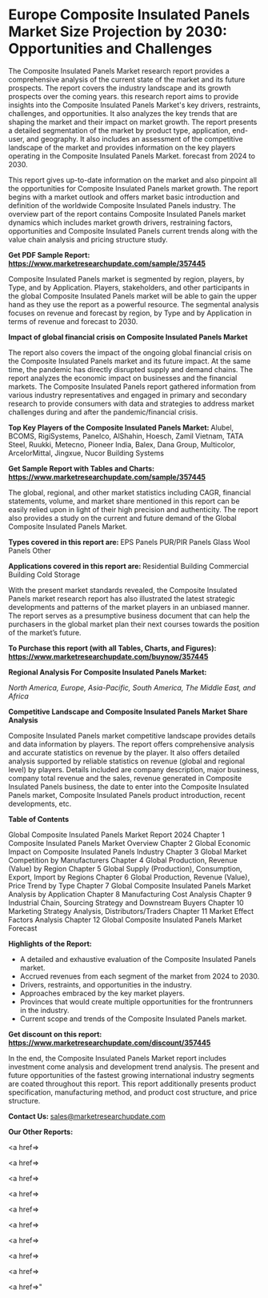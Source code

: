 # Europe Composite Insulated Panels Market Size Projection by 2030: Opportunities and Challenges

The Composite Insulated Panels Market research report provides a comprehensive analysis of the current state of the market and its future prospects. The report covers the industry landscape and its growth prospects over the coming years. this research report aims to provide insights into the Composite Insulated Panels Market's key drivers, restraints, challenges, and opportunities. It also analyzes the key trends that are shaping the market and their impact on market growth. The report presents a detailed segmentation of the market by product type, application, end-user, and geography. It also includes an assessment of the competitive landscape of the market and provides information on the key players operating in the Composite Insulated Panels Market. forecast from 2024 to 2030.

This report gives up-to-date information on the market and also pinpoint all the opportunities for Composite Insulated Panels market growth. The report begins with a market outlook and offers market basic introduction and definition of the worldwide Composite Insulated Panels industry. The overview part of the report contains Composite Insulated Panels market dynamics which includes market growth drivers, restraining factors, opportunities and Composite Insulated Panels current trends along with the value chain analysis and pricing structure study.

<strong><b>Get PDF Sample Report: <a href=https://www.marketresearchupdate.com/sample/357445>https://www.marketresearchupdate.com/sample/357445</a></b></strong>

Composite Insulated Panels market is segmented by region, players, by Type, and by Application. Players, stakeholders, and other participants in the global Composite Insulated Panels market will be able to gain the upper hand as they use the report as a powerful resource. The segmental analysis focuses on revenue and forecast by region, by Type and by Application in terms of revenue and forecast to 2030.

<strong><b>Impact of global financial crisis on Composite Insulated Panels Market</b></strong>

The report also covers the impact of the ongoing global financial crisis on the Composite Insulated Panels market and its future impact. At the same time, the pandemic has directly disrupted supply and demand chains. The report analyzes the economic impact on businesses and the financial markets. The Composite Insulated Panels report gathered information from various industry representatives and engaged in primary and secondary research to provide consumers with data and strategies to address market challenges during and after the pandemic/financial crisis.

<strong><b>Top Key Players of the Composite Insulated Panels Market:
</b></strong>Alubel, BCOMS, RigiSystems, Panelco, AlShahin, Hoesch, Zamil Vietnam, TATA Steel, Ruukki, Metecno, Pioneer India, Balex, Dana Group, Multicolor, ArcelorMittal, Jingxue, Nucor Building Systems<strong><b>
</b></strong>

<strong><b>Get Sample Report with Tables and Charts: <a href=https://www.marketresearchupdate.com/sample/357445>https://www.marketresearchupdate.com/sample/357445</a></b></strong>

The global, regional, and other market statistics including CAGR, financial statements, volume, and market share mentioned in this report can be easily relied upon in light of their high precision and authenticity. The report also provides a study on the current and future demand of the Global Composite Insulated Panels Market.

<strong><b>Types covered in this report are:
</b></strong>EPS Panels
PUR/PIR Panels
Glass Wool Panels
Other<strong><b>
</b></strong>

<strong><b>Applications covered in this report are:
</b></strong>Residential Building
Commercial Building
Cold Storage<strong><b>
</b></strong>

With the present market standards revealed, the Composite Insulated Panels market research report has also illustrated the latest strategic developments and patterns of the market players in an unbiased manner. The report serves as a presumptive business document that can help the purchasers in the global market plan their next courses towards the position of the market’s future.

<strong><b>To Purchase this report (with all Tables, Charts, and Figures): <a href=https://www.marketresearchupdate.com/buynow/357445>https://www.marketresearchupdate.com/buynow/357445</a></b></strong>

<strong><b>Regional Analysis For Composite Insulated Panels Market:</b></strong>

<em><i>North America, Europe, Asia-Pacific, South America, The Middle East, and Africa</i></em>

<strong><b>Competitive Landscape and Composite Insulated Panels Market Share Analysis</b></strong>

Composite Insulated Panels market competitive landscape provides details and data information by players. The report offers comprehensive analysis and accurate statistics on revenue by the player. It also offers detailed analysis supported by reliable statistics on revenue (global and regional level) by players. Details included are company description, major business, company total revenue and the sales, revenue generated in Composite Insulated Panels business, the date to enter into the Composite Insulated Panels market, Composite Insulated Panels product introduction, recent developments, etc.

<strong><b>Table of Contents</b></strong>

Global Composite Insulated Panels Market Report 2024
Chapter 1 Composite Insulated Panels Market Overview
Chapter 2 Global Economic Impact on Composite Insulated Panels Industry
Chapter 3 Global Market Competition by Manufacturers
Chapter 4 Global Production, Revenue (Value) by Region
Chapter 5 Global Supply (Production), Consumption, Export, Import by Regions
Chapter 6 Global Production, Revenue (Value), Price Trend by Type
Chapter 7 Global Composite Insulated Panels Market Analysis by Application
Chapter 8 Manufacturing Cost Analysis
Chapter 9 Industrial Chain, Sourcing Strategy and Downstream Buyers
Chapter 10 Marketing Strategy Analysis, Distributors/Traders
Chapter 11 Market Effect Factors Analysis
Chapter 12 Global Composite Insulated Panels Market Forecast

<strong><b>Highlights of the Report:</b></strong>

- A detailed and exhaustive evaluation of the Composite Insulated Panels market.
- Accrued revenues from each segment of the market from 2024 to 2030.
- Drivers, restraints, and opportunities in the industry.
- Approaches embraced by the key market players.
- Provinces that would create multiple opportunities for the frontrunners in the industry.
- Current scope and trends of the Composite Insulated Panels market.

<strong><b>Get discount on this report: <a href=https://www.marketresearchupdate.com/discount/357445>https://www.marketresearchupdate.com/discount/357445</a></b></strong>

In the end, the Composite Insulated Panels Market report includes investment come analysis and development trend analysis. The present and future opportunities of the fastest growing international industry segments are coated throughout this report. This report additionally presents product specification, manufacturing method, and product cost structure, and price structure.

<strong><b>Contact Us:
</b></strong>sales@marketresearchupdate.com

<strong>Our Other Reports:</strong>

<a href=></a>

<a href=></a>

<a href=></a>

<a href=></a>

<a href=></a>

<a href=></a>

<a href=></a>

<a href=></a>

<a href=></a>

<a href=></a>"
